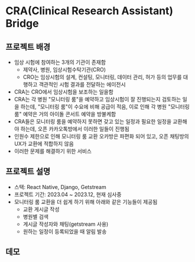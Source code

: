 # CRA(Clinical Research Assistant) Bridge

## 프로젝트 배경

- 임상 시험에 참여하는 3개의 기관이 존재함
  - 제약사, 병원, 임상시험수탁기관(CRO)
  - CRO는 임상시험의 설계, 컨설팅, 모니터링, 데이터 관리, 허가 등의 업무를 대행하고 객관적인 시험 결과를 전달하는 에이전시
- CRA는 CRO에서 임상시험을 보조하는 일을함
- CRA는 각 병원 "모니터링 룸"을 예약하고 임상시험이 잘 진행되는지 검토하는 일을 하는데, "모니터링 룸"이 수요에 비해 공급이 적음, 이로 인해 각 병원 "모니터링 룸" 예약은 거의 아이돌 콘서트 예약을 방불케함
- CRA들은 모니터링 룸을 예약하지 못하면 갖고 있는 일정과 필요한 일정을 교환해야 하는데, 오픈 카카오톡방에서 이러한 일들이 진행됨
- 인원수 제한으로 인해 모니터링 룸 교환 오카방은 파편화 되어 있고, 오픈 채팅방의 UX가 교환에 적합하지 않음
- 이러한 문제를 해결하기 위한 서비스

## 프로젝트 설명

- 스택: React Native, Django, Getstream
- 프로젝트 기간: 2023.04 ~ 2023.12, 현재 심사중
- 모니터링 룸 교환을 더 쉽게 하기 위해 아래와 같은 기능들이 제공됨
  - 교환 게시글 작성
  - 병원별 검색
  - 게시글 작성자와 채팅(getstream 사용)
  - 원하는 일정이 등록되었을 때 알림 발송

## 데모
